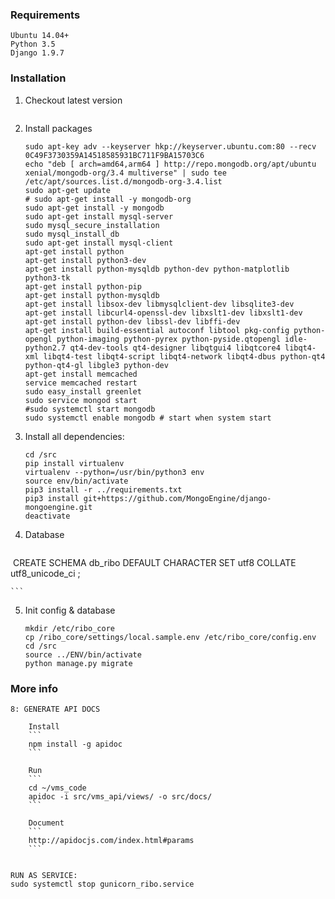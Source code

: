 ### Requirements

```
Ubuntu 14.04+
Python 3.5
Django 1.9.7
```


### Installation

1. Checkout latest version

    ```
    ```
2.  Install packages

    ```
    sudo apt-key adv --keyserver hkp://keyserver.ubuntu.com:80 --recv 0C49F3730359A14518585931BC711F9BA15703C6
    echo "deb [ arch=amd64,arm64 ] http://repo.mongodb.org/apt/ubuntu xenial/mongodb-org/3.4 multiverse" | sudo tee /etc/apt/sources.list.d/mongodb-org-3.4.list
    sudo apt-get update
    # sudo apt-get install -y mongodb-org
    sudo apt-get install -y mongodb
    sudo apt-get install mysql-server
    sudo mysql_secure_installation
    sudo mysql_install_db
    sudo apt-get install mysql-client
    apt-get install python
    apt-get install python3-dev
    apt-get install python-mysqldb python-dev python-matplotlib python3-tk
    apt-get install python-pip
    apt-get install python-mysqldb
    apt-get install libsox-dev libmysqlclient-dev libsqlite3-dev
    apt-get install libcurl4-openssl-dev libxslt1-dev libxslt1-dev
    apt-get install python-dev libssl-dev libffi-dev
    apt-get install build-essential autoconf libtool pkg-config python-opengl python-imaging python-pyrex python-pyside.qtopengl idle-python2.7 qt4-dev-tools qt4-designer libqtgui4 libqtcore4 libqt4-xml libqt4-test libqt4-script libqt4-network libqt4-dbus python-qt4 python-qt4-gl libgle3 python-dev
    apt-get install memcached
    service memcached restart
    sudo easy_install greenlet
    sudo service mongod start
    #sudo systemctl start mongodb
    sudo systemctl enable mongodb # start when system start
    ```

3. Install all dependencies:

    ```
    cd /src
    pip install virtualenv
    virtualenv --python=/usr/bin/python3 env
    source env/bin/activate
    pip3 install -r ../requirements.txt
    pip3 install git+https://github.com/MongoEngine/django-mongoengine.git
    deactivate
    ```

4. Database

    ```
  CREATE SCHEMA db_ribo DEFAULT CHARACTER SET utf8 COLLATE utf8_unicode_ci ;

    ```

5. Init config & database

    ```
    mkdir /etc/ribo_core
    cp /ribo_core/settings/local.sample.env /etc/ribo_core/config.env
    cd /src
    source ../ENV/bin/activate
    python manage.py migrate
    ```


### More info

    8: GENERATE API DOCS

        Install
        ```
        npm install -g apidoc
        ```

        Run
        ```
        cd ~/vms_code
        apidoc -i src/vms_api/views/ -o src/docs/
        ```

        Document
        ```
        http://apidocjs.com/index.html#params
        ```


    RUN AS SERVICE:
    sudo systemctl stop gunicorn_ribo.service